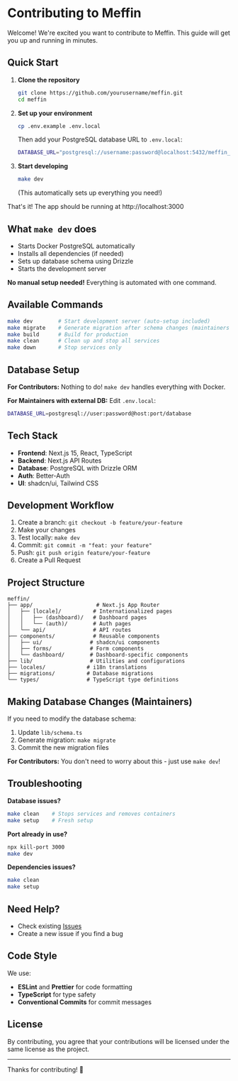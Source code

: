 # Contributing to Meffin

Welcome! We're excited you want to contribute to Meffin. This guide will get you up and running in minutes.

## Quick Start

1. **Clone the repository**
   ```bash
   git clone https://github.com/yourusername/meffin.git
   cd meffin
   ```

2. **Set up your environment**
   ```bash
   cp .env.example .env.local
   ```

   Then add your PostgreSQL database URL to `.env.local`:
   ```bash
   DATABASE_URL="postgresql://username:password@localhost:5432/meffin_dev"
   ```

3. **Start developing**
   ```bash
   make dev
   ```
   
   (This automatically sets up everything you need!)

That's it! The app should be running at http://localhost:3000

## What `make dev` does

- Starts Docker PostgreSQL automatically
- Installs all dependencies (if needed)
- Sets up database schema using Drizzle
- Starts the development server

**No manual setup needed!** Everything is automated with one command.

## Available Commands

```bash
make dev        # Start development server (auto-setup included)
make migrate    # Generate migration after schema changes (maintainers only)
make build      # Build for production
make clean      # Clean up and stop all services
make down       # Stop services only
```

## Database Setup

**For Contributors:** Nothing to do! `make dev` handles everything with Docker.

**For Maintainers with external DB:** Edit `.env.local`:
```bash
DATABASE_URL=postgresql://user:password@host:port/database
```

## Tech Stack

- **Frontend**: Next.js 15, React, TypeScript
- **Backend**: Next.js API Routes
- **Database**: PostgreSQL with Drizzle ORM
- **Auth**: Better-Auth
- **UI**: shadcn/ui, Tailwind CSS

## Development Workflow

1. Create a branch: `git checkout -b feature/your-feature`
2. Make your changes
3. Test locally: `make dev`
4. Commit: `git commit -m "feat: your feature"`
5. Push: `git push origin feature/your-feature`
6. Create a Pull Request

## Project Structure

```
meffin/
├── app/                    # Next.js App Router
│   ├── [locale]/          # Internationalized pages
│   │   ├── (dashboard)/   # Dashboard pages
│   │   └── (auth)/        # Auth pages
│   └── api/               # API routes
├── components/            # Reusable components
│   ├── ui/               # shadcn/ui components
│   ├── forms/            # Form components
│   └── dashboard/        # Dashboard-specific components
├── lib/                  # Utilities and configurations
├── locales/             # i18n translations
├── migrations/          # Database migrations
└── types/               # TypeScript type definitions
```

## Making Database Changes (Maintainers)

If you need to modify the database schema:

1. Update `lib/schema.ts`
2. Generate migration: `make migrate`
3. Commit the new migration files

**For Contributors:** You don't need to worry about this - just use `make dev`!

## Troubleshooting

**Database issues?**
```bash
make clean    # Stops services and removes containers
make setup    # Fresh setup
```

**Port already in use?**
```bash
npx kill-port 3000
make dev
```

**Dependencies issues?**
```bash
make clean
make setup
```

## Need Help?

- Check existing [Issues](https://github.com/yourusername/meffin/issues)
- Create a new issue if you find a bug

## Code Style

We use:
- **ESLint** and **Prettier** for code formatting
- **TypeScript** for type safety
- **Conventional Commits** for commit messages


## License

By contributing, you agree that your contributions will be licensed under the same license as the project.

---

Thanks for contributing! 🎉
